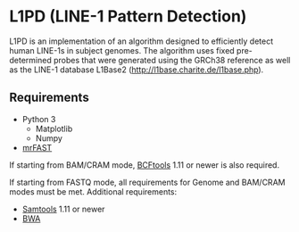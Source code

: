 # L1PD (LINE-1 Pattern Detection)

L1PD is an implementation of an algorithm designed to efficiently detect human LINE-1s in subject genomes.  The algorithm uses fixed pre-determined probes that were generated using the GRCh38 reference as well as the LINE-1 database L1Base2 (http://l1base.charite.de/l1base.php).

## Requirements

* Python 3
  * Matplotlib
  * Numpy
* [mrFAST](https://github.com/BilkentCompGen/mrfast/)

If starting from BAM/CRAM mode, [BCFtools](https://www.htslib.org/) 1.11 or newer is also required.

If starting from FASTQ mode, all requirements for Genome and BAM/CRAM modes must be met.  Additional requirements:
* [Samtools](https://www.htslib.org/) 1.11 or newer
* [BWA](http://bio-bwa.sourceforge.net/)
